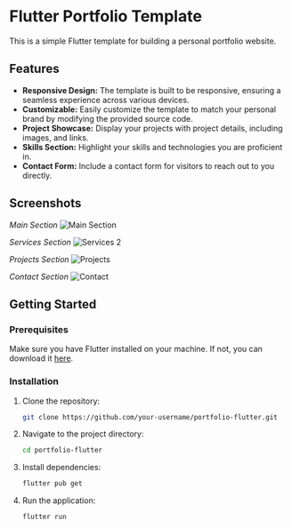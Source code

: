 # Flutter Portfolio Template

This is a simple Flutter template for building a personal portfolio website.

## Features

- **Responsive Design:** The template is built to be responsive, ensuring a seamless experience across various devices.
- **Customizable:** Easily customize the template to match your personal brand by modifying the provided source code.
- **Project Showcase:** Display your projects with project details, including images, and links.
- **Skills Section:** Highlight your skills and technologies you are proficient in.
- **Contact Form:** Include a contact form for visitors to reach out to you directly.

## Screenshots
*Main Section*
![Main Section](https://github.com/khedrmahmoud/Portfolio_Flutter_Template/assets/88184896/bfeda612-2052-459b-b2ca-2323f648349e)

*Services Section*
![Services 2](https://github.com/khedrmahmoud/Portfolio_Flutter_Template/assets/88184896/1edbb734-a669-4a24-8bcb-2b39196f243e)

*Projects Section*
![Projects](https://github.com/khedrmahmoud/Portfolio_Flutter_Template/assets/88184896/0d3f6925-0454-41c3-9606-13af02759250)

*Contact Section*
![Contact](https://github.com/khedrmahmoud/Portfolio_Flutter_Template/assets/88184896/0f432c86-a2c1-4e2c-98b7-f03220257f0a)



## Getting Started

### Prerequisites

Make sure you have Flutter installed on your machine. If not, you can download it [here](https://flutter.dev/docs/get-started/install).

### Installation

1. Clone the repository:

    ```bash
    git clone https://github.com/your-username/portfolio-flutter.git
    ```

2. Navigate to the project directory:

    ```bash
    cd portfolio-flutter
    ```

3. Install dependencies:

    ```bash
    flutter pub get
    ```

4. Run the application:

    ```bash
    flutter run
    ```
